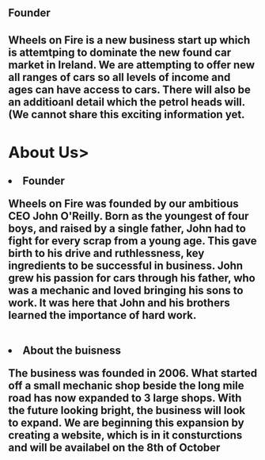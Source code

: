 <!DOCTYPE>
<html lang = "en">
<!DOCTYPE html>
<html lang="en">
<head>
  <meta charset="UTF-8">
  <meta name="viewport" content="width=device-width, initial-scale=1.0">
<h2>Founder<h2>
  <p> </p>
<p> Wheels on Fire is a new business start up which is attemtping to dominate the new found car market in Ireland. We are attempting to offer new all ranges of cars so all levels of income and ages can have access to cars. There will also be an additioanl detail which the petrol heads will. (We cannot share this exciting information yet.
 <section id ="about">
  <h2>About Us></h2>
  <li>Founder</li>
  <p>  Wheels on Fire was founded by our ambitious CEO John O'Reilly. Born as the youngest of four boys, and raised by a single father, John had to fight for every scrap from a young age. This gave birth to his drive and ruthlessness, key ingredients to be successful in business. John grew his passion for cars through his father, who was a mechanic and loved bringing his sons to work. It was here that John and his brothers learned the importance of hard work. </p>
  <br>
  <li> About the buisness </li>
  <p>The business was founded in 2006. What started off a small mechanic shop beside the long mile road has now expanded to 3 large shops. With the future looking bright, the business will look to expand. We are beginning this expansion by creating a website, which is in it consturctions and will be availabel on the 8th of October </p>
  <br>
  </section>

